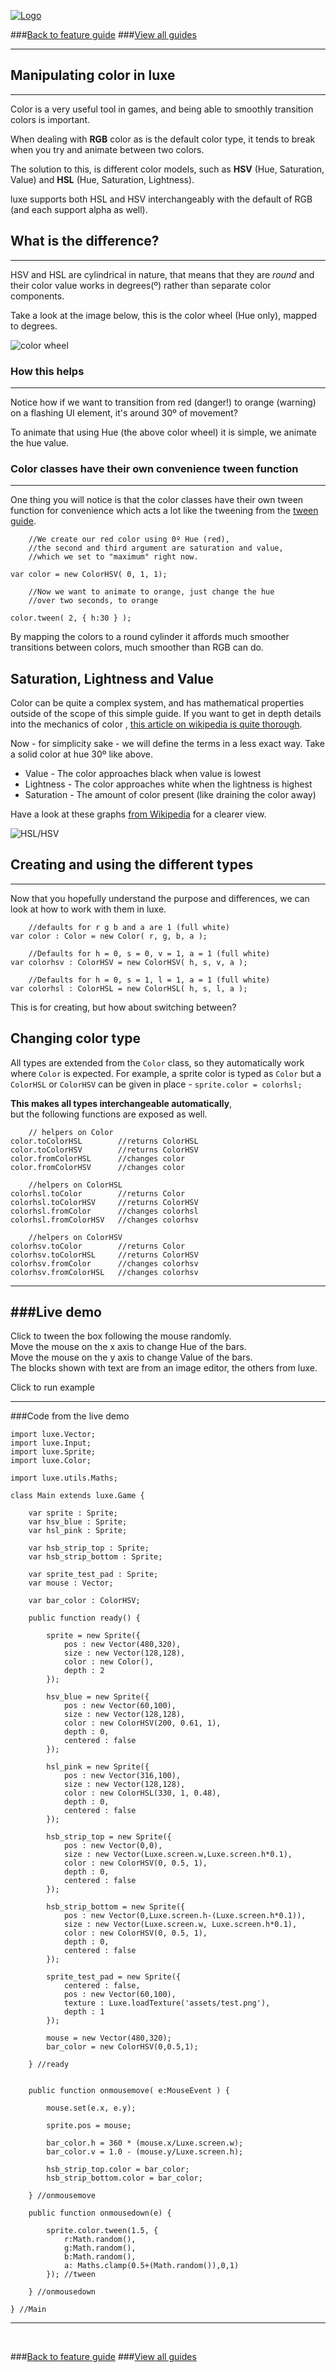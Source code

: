 
[![Logo](http://luxeengine.com/images/logo.png)](index.html)

###[Back to feature guide](guide.html#color)
###[View all guides](guide.html)

---
## Manipulating color in luxe
---

Color is a very useful tool in games, and being able to smoothly transition colors is important.   

When dealing with **RGB** color as is the default color type, it tends to break when you try and animate between two colors.   

The solution to this, is different color models, such as **HSV** (Hue, Saturation, Value) and **HSL** (Hue, Saturation, Lightness).

luxe supports both HSL and HSV interchangeably with the default of RGB (and each support alpha as well).

## What is the difference?
---

HSV and HSL are cylindrical in nature, that means that they are _round_ and their color value works in degrees(º) rather than separate color components. 

Take a look at the image below, this is the color wheel (Hue only), mapped to degrees.

![color wheel](images/color_wheel.png)

### How this helps
---

Notice how if we want to transition from red (danger!) to orange (warning) on a flashing UI element, it's around 30º of movement?    

To animate that using Hue (the above color wheel) it is simple, we animate the hue value.

### Color classes have their own convenience tween function
---
One thing you will notice is that the color classes have their own tween function for convenience which acts a lot like the tweening from the [tween guide](guide.tween.html).
        
        //We create our red color using 0º Hue (red), 
        //the second and third argument are saturation and value, 
        //which we set to "maximum" right now.

    var color = new ColorHSV( 0, 1, 1);

        //Now we want to animate to orange, just change the hue
        //over two seconds, to orange

    color.tween( 2, { h:30 } );

By mapping the colors to a round cylinder it affords much smoother transitions between colors, much smoother than RGB can do.

## Saturation, Lightness and Value

Color can be quite a complex system, and has mathematical properties outside of the scope of this simple guide. If you want to get in depth details into the mechanics of color , [this article on wikipedia is quite thorough](http://en.wikipedia.org/wiki/HSL_and_HSV).

Now - for simplicity sake - we will define the terms in a less exact way. Take a solid color at hue 30º like above. 

- Value - The color approaches black when value is lowest
- Lightness - The color approaches white when the lightness is highest
- Saturation - The amount of color present (like draining the color away)

Have a look at these graphs [from Wikipedia](http://en.wikipedia.org/wiki/HSL_and_HSV) for a clearer view.

![HSL/HSV](images/color_hsvl.png)

## Creating and using the different types
---

Now that you hopefully understand the purpose and differences, we can look at how to work with them in luxe.

        //defaults for r g b and a are 1 (full white)
    var color : Color = new Color( r, g, b, a );

        //Defaults for h = 0, s = 0, v = 1, a = 1 (full white)
    var colorhsv : ColorHSV = new ColorHSV( h, s, v, a );

        //Defaults for h = 0, s = 1, l = 1, a = 1 (full white)
    var colorhsl : ColorHSL = new ColorHSL( h, s, l, a );

This is for creating, but how about switching between? 

## Changing color type   
All types are extended from the `Color` class, so they automatically work where `Color` is expected. For example, a sprite color is typed as `Color` but a `ColorHSL` or `ColorHSV` can be given in place - `sprite.color = colorhsl;`

**This makes all types interchangeable automatically**,    
but the following functions are exposed as well.
    
        // helpers on Color
    color.toColorHSL        //returns ColorHSL
    color.toColorHSV        //returns ColorHSV
    color.fromColorHSL      //changes color
    color.fromColorHSV      //changes color

        //helpers on ColorHSL
    colorhsl.toColor        //returns Color
    colorhsl.toColorHSV     //returns ColorHSV
    colorhsl.fromColor      //changes colorhsl
    colorhsl.fromColorHSV   //changes colorhsv

        //helpers on ColorHSV
    colorhsv.toColor        //returns Color
    colorhsv.toColorHSL     //returns ColorHSV
    colorhsv.fromColor      //changes colorhsv
    colorhsv.fromColorHSL   //changes colorhsv

---

###Live demo
---
Click to tween the box following the mouse randomly.   
Move the mouse on the x axis to change Hue of the bars.   
Move the mouse on the y axis to change Value of the bars.   
The blocks shown with text are from an image editor, the others from luxe.

<div data-content="samples/test_colors/index.html" class="sample"> <p>Click to run example</p> </div>

---

###Code from the live demo

    import luxe.Vector;
    import luxe.Input;
    import luxe.Sprite;
    import luxe.Color;

    import luxe.utils.Maths;

    class Main extends luxe.Game {

        var sprite : Sprite;
        var hsv_blue : Sprite;
        var hsl_pink : Sprite;

        var hsb_strip_top : Sprite;
        var hsb_strip_bottom : Sprite;

        var sprite_test_pad : Sprite;
        var mouse : Vector;
        
        var bar_color : ColorHSV;

        public function ready() {

            sprite = new Sprite({
                pos : new Vector(480,320),
                size : new Vector(128,128),
                color : new Color(),
                depth : 2
            });

            hsv_blue = new Sprite({
                pos : new Vector(60,100),
                size : new Vector(128,128),
                color : new ColorHSV(200, 0.61, 1),
                depth : 0,
                centered : false
            });

            hsl_pink = new Sprite({
                pos : new Vector(316,100),
                size : new Vector(128,128),
                color : new ColorHSL(330, 1, 0.48),
                depth : 0,
                centered : false
            });

            hsb_strip_top = new Sprite({
                pos : new Vector(0,0),
                size : new Vector(Luxe.screen.w,Luxe.screen.h*0.1),
                color : new ColorHSV(0, 0.5, 1),
                depth : 0,
                centered : false
            });        

            hsb_strip_bottom = new Sprite({
                pos : new Vector(0,Luxe.screen.h-(Luxe.screen.h*0.1)),
                size : new Vector(Luxe.screen.w, Luxe.screen.h*0.1),
                color : new ColorHSV(0, 0.5, 1),
                depth : 0,
                centered : false
            });

            sprite_test_pad = new Sprite({
                centered : false,
                pos : new Vector(60,100),
                texture : Luxe.loadTexture('assets/test.png'),
                depth : 1
            });

            mouse = new Vector(480,320);
            bar_color = new ColorHSV(0,0.5,1);

        } //ready
        
        
        public function onmousemove( e:MouseEvent ) {

            mouse.set(e.x, e.y);

            sprite.pos = mouse;

            bar_color.h = 360 * (mouse.x/Luxe.screen.w);
            bar_color.v = 1.0 - (mouse.y/Luxe.screen.h);

            hsb_strip_top.color = bar_color;        
            hsb_strip_bottom.color = bar_color;

        } //onmousemove

        public function onmousedown(e) {
            
            sprite.color.tween(1.5, { 
                r:Math.random(), 
                g:Math.random(), 
                b:Math.random(), 
                a: Maths.clamp(0.5+(Math.random()),0,1) 
            }); //tween

        } //onmousedown

    } //Main



---

&nbsp;   

###[Back to feature guide](guide.html#color)
###[View all guides](guide.html)

&nbsp;   
&nbsp;   
&nbsp;   